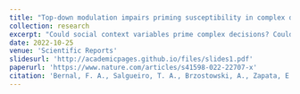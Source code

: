 ```yaml
---
title: "Top-down modulation impairs priming susceptibility in complex decision-making with social implications"
collection: research
excerpt: "Could social context variables prime complex decisions? Could top-down processes impair this priming susceptibility? Complex decisions have been mainly studied from economic and moral perspectives, and Dual Process Theories provide evidence of how these processes could be affected. To address these issues from a political perspective, online experiments were conducted. Participants (n = 252) were asked to choose a face from 4 options, each associated with different frequencies (repetition priming) or with phrases with different emotional valence (emotional priming), for an unspecified task (UST group) or an important task (IMT group). The most repeated face was chosen most in the UST group, and was associated with lower response times. Positive faces were equally chosen by both groups. To compare results in a more ecological situation, a social study was conducted during the 2019 Argentine Presidential Election, including online surveys (n = 3673) and analysis of news media mentioning candidates. The familiarity and trust to each candidate explained the voting-probability for most of them, as well as correlated with their frequency of mentions in the news, their positive associations, and election results. Our results suggest complex decision-making is susceptible to priming, depending on top-down modulation."
date: 2022-10-25
venue: 'Scientific Reports'
slidesurl: 'http://academicpages.github.io/files/slides1.pdf'
paperurl: 'https://www.nature.com/articles/s41598-022-22707-x'
citation: 'Bernal, F. A., Salgueiro, T. A., Brzostowski, A., Zapata, E. R., Carames, A., Pérez, J. M., ... & Larrosa, P. N. F. (2022). Top-down modulation impairs priming susceptibility in complex decision-making with social implications. Scientific Reports, 12(1), 17867.'
---
```

